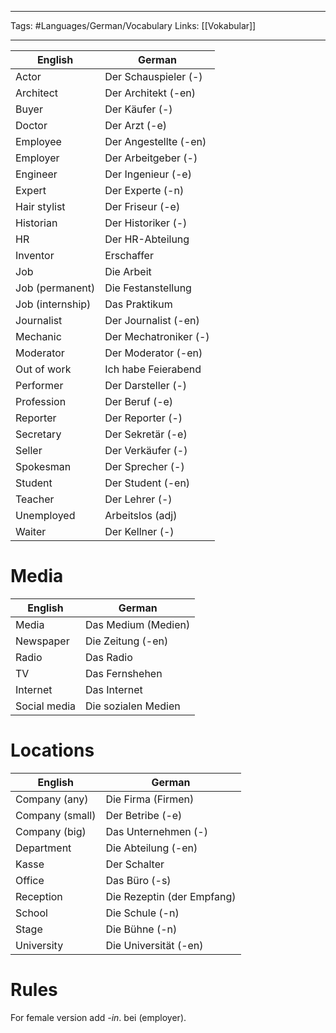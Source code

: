 ___
Tags: #Languages/German/Vocabulary 
Links: [[Vokabular]]
___
English | German
------------ | ------------
Actor | Der Schauspieler (-)
Architect | Der Architekt (-en)
Buyer | Der Käufer (-)
Doctor | Der Arzt (-e)
Employee | Der Angestellte (-en)
Employer | Der Arbeitgeber (-)
Engineer | Der Ingenieur (-e)
Expert | Der Experte (-n)
Hair stylist | Der Friseur (-e)
Historian | Der Historiker (-)
HR | Der HR-Abteilung
Inventor | Erschaffer
Job | Die Arbeit
Job (permanent) | Die Festanstellung
Job (internship) | Das Praktikum
Journalist | Der Journalist (-en)
Mechanic | Der Mechatroniker (-)
Moderator | Der Moderator (-en)
Out of work | Ich habe Feierabend
Performer | Der Darsteller (-)
Profession | Der Beruf (-e)
Reporter | Der Reporter (-)
Secretary | Der Sekretär (-e)
Seller | Der Verkäufer (-)
Spokesman | Der Sprecher (-)
Student | Der Student (-en)
Teacher | Der Lehrer (-)
Unemployed | Arbeitslos (adj)
Waiter | Der Kellner (-)

# Media
English | German
------------ | ------------
Media | Das Medium (Medien)
Newspaper | Die Zeitung (-en)
Radio | Das Radio
TV | Das Fernshehen
Internet | Das Internet
Social media | Die sozialen Medien

# Locations
English | German
------------ | ------------
Company (any) | Die Firma (Firmen)
Company (small) | Der Betribe (-e)
Company (big) | Das Unternehmen (-)
Department | Die Abteilung (-en)
Kasse | Der  Schalter
Office | Das Büro (-s)
Reception | Die  Rezeptin (der Empfang)
School | Die Schule (-n)
Stage | Die Bühne (-n)
University | Die Universität (-en)

# Rules
For female version add *-in*.
bei (employer).